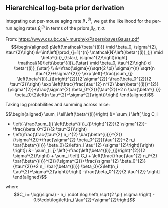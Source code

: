 

## Hierarchical log-beta prior derivation

Integrating out per-mouse aging rate $\beta^{(i)}_{\star}$, we get the
likelihood for the per-run aging rates  $\beta^{(i)}_{j}$ in terms of the 
priors $\beta_0, \tau, \sigma$.

From: https://www.cs.ubc.ca/~murphyk/Papers/bayesGauss.pdf
$$\begin{aligned}
p\left(\mathcal{\beta^{(i)}} \mid \beta_0, \sigma^{2}, \tau^{2}\right) &=\int\left[\prod_{j=1}^{n} \mathcal{N}\left(\beta^{(i)}_{j} \mid \beta^{(i)}_{\star}, \sigma^{2}\right)\right] \mathcal{N}\left(\beta^{(i)}_{\star} \mid \beta_0, \tau^{2}\right) d \beta^{(i)}_{\star} \\
&=\frac{\sigma}{(\sqrt{2 \pi} \sigma)^{n} \sqrt{n \tau^{2}+\sigma^{2}}}
\exp \left(-\frac{\sum_{j} \left(\beta^{(i)}_{j}\right)^{2}}{2 \sigma^{2}}-\frac{\beta_0^{2}}{2 \tau^{2}}\right)
\exp \left(\frac{\frac{\tau^{2} n^{2} \bar{\beta^{(i)}}^{2}}{\sigma^{2}}+\frac{\sigma^{2} \beta_0^{2}}{\tau^{2}}+2 n \bar{\beta^{(i)}} \beta_0}{2\left(n \tau^{2}+\sigma^{2}\right)}\right)
\end{aligned}$$

Taking log probabilities and summing across mice:



$$\begin{aligned}
\sum_i \ell\left(\beta^{(i)}\right) &= \sum_i \left[
\log C_i
+ \left(-\frac{\sum_{j} \left(\beta^{(i)}_{j}\right)^{2}}{2 \sigma^{2}}-\frac{\beta_0^{2}}{2 \tau^{2}}\right)
+ \left(\frac{\frac{\tau^{2} n_i^{2} \bar{\beta^{(i)}}^{2}}{\sigma^{2}}+\frac{\sigma^{2} \beta_0^{2}}{\tau^{2}}+2 n_i \bar{\beta^{(i)}} \beta_0}{2\left(n_i \tau^{2}+\sigma^{2}\right)}\right) \right]\\
&= \sum_{i, j} \left(-\frac{\left(\beta^{(i)}_{j}\right)^{2}}{2 \sigma^{2}}\right) +
\sum_i \left[
C_i +
\left(\frac{\frac{\tau^{2} n_i^{2} \bar{\beta^{(i)}}^{2}}{\sigma^{2}}+\frac{\sigma^{2} \beta_0^{2}}{\tau^{2}}+2 n_i \bar{\beta^{(i)}} \beta_0}{2\left(n_i \tau^{2}+\sigma^{2}\right)}\right) -\frac{\beta_0^{2}}{2 \tau^{2}} \right]
\end{aligned}$$

where $$C_i = \log(\sigma) - n_i \cdot \log \left( \sqrt{2 \pi} \sigma \right) - 0.5\cdot\log\left(n_i \tau^{2}+\sigma^{2}\right)$$


